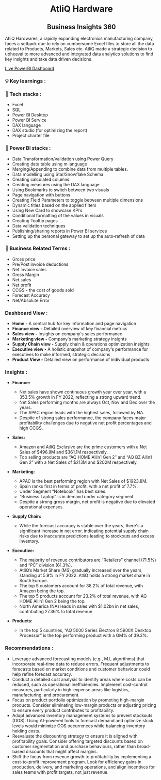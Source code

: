 <h1 align="center">AtliQ Hardware</h1>
<h2 align="center">Business Insights 360</h2>

AtliQ Hardwares, a rapidly expanding electronics manufacturing company, faces a setback due to rely on cumbersome Excel files to store all the data related to Products, Markets, Sales etc. AtliQ made a strategic decision to upheaval to more advanced and integrated data analytics solutions to find key insights and take data driven decisions.

[Live PowerBI Dashboard](https://app.powerbi.com/view?r=eyJrIjoiNGRiYWE4MzAtMGNiNi00ZDFhLTgzZTYtYzIzNGE0MmZmZTEyIiwidCI6ImM2ZTU0OWIzLTVmNDUtNDAzMi1hYWU5LWQ0MjQ0ZGM1YjJjNCJ9)

<h3 align="left">💡 Key learnings :</h3>
<h3 align="left">🔶 Tech stacks :</h3>

- Excel
- SQL
- Power BI Desktop
- Power BI Service
- DAX language
- DAX studio (for optimizing the report)
- Project charter file

<h3 align="left">🔶 Power BI stacks :</h3>

- Data Transformation/validation using Power Query
- Creating date table using m language
- Merging/Appending to combine data from multiple tables.
- Data modelling using Star/Snowflake Schema
- Creating calculated columns
- Creating measures using the DAX language
- Using Bookmarks to switch between two visuals
- Page navigation with buttons
- Creating Field Parameters to toggle between multiple dimensions
- Dynamic titles based on the applied filters
- Using New Card to showcase KPI’s
- Conditional formatting of the values in visuals
- Creating Tooltip pages
- Data validation techniques
- Publishing/sharing reports in Power BI services
- Setting up the personal gateway to set up the auto-refresh of data

<h3 align="left">🔶 Business Related Terms :</h3>

- Gross price
- Pre/Post invoice deductions
- Net Invoice sales
- Gross Margin
- Net sales
- Net profit
- COGS - the cost of goods sold
- Forecast Accuracy
- Net/Absolute Error

<h3 align="left">Dashboard View :</h3>

- **Home -** A central hub for key information and page navigation
- **Finance view -** Detailed overview of key financial metrics
- **Sales view -** Insights on company's sales performance
- **Marketing view -** Company's marketing strategy insights
- **Supply Chain view -** Supply chain & operations optimization insights
- **Executive view -** A holistic snapshot of company's performance for executives to make informed, strategic decisions
- **Product View -** Detailed view on performance of individual products

<h3 align="left">Insights :</h3>

- **Finance:**
  - Net sales have shown continuous growth year over year, with a 353.5% growth in FY 2022, reflecting a strong upward trend.
  - Net Sales performing months are always Oct, Nov and Dec over the years.
  - The APAC region leads with the highest sales, followed by NA.
  - Despite of strong sales performance, the company faces major profitability challenges due to negative net profit percentages and high COGS.

- **Sales:**
  - Amazon and AtliQ Exclusive are the prime customers with a Net Sales of $496.9M and $361.1M respectively.
  - Top selling products are “AQ HOME Allin1 Gen 2” and “AQ BZ Allin1 Gen 2” with a Net Sales of $213M and $202M respectively.
 
- **Marketing:**
  - APAC is the best performing region with Net Sales of $1923.8M.
  - Spain ranks first in terms of profit, with a net profit of 7.7%.
  - Under Segment “Notebook” has best sales.
  - “Business Laptop” is in demand under category segment.
  - Despite a strong gross margin, net profit is negative due to elevated operational expenses.
 
- **Supply Chain:**
  - While the forecast accuracy is stable over the years, there's a significant increase in net error, indicating potential supply chain risks due to inaccurate predictions leading to stockouts and excess inventory.
 
- **Executive:**
  - The majority of revenue contributors are “Retailers” channel (71.5%) and “PC” division (61.3%).
  - AtliQ’s Market Share (MS) gradually increased over the years, standing at 5.9% in FY 2022. AtliQ holds a strong market share in South Europe.
  - The top 5 customers account for 38.2% of total revenue, with Amazon being the top.
  - The top 5 products account for 23.2% of total revenue, with AQ HOME Allin1 Gen 2 being the top.
  - North America (NA) leads in sales with $1.02bn in net sales, contributing 27.36% to total revenue.
 
- **Products:**
  - In the top 5 countries, “AQ 5000 Series Electron 8 5900X Desktop Processor” is the top performing product with a GM% of 39.3%.
 
<h3 align="left">Recommendations :</h3> 

- Leverage advanced forecasting models (e.g., M.L algorithms) that incorporate real-time data to reduce errors. Frequent adjustments to forecasts based on market conditions and customer behaviour could help refine forecast accuracy.
- Conduct a detailed cost analysis to identify areas where costs can be reduced, such as operational inefficiencies. Implement cost-control measures, particularly in high-expense areas like logistics, manufacturing, and procurement.
- Focus on product portfolio optimization by promoting high-margin products. Consider eliminating low-margin products or adjusting pricing to ensure every product contributes to profitability.
- Adopt advanced inventory management systems to prevent stockouts (OOS). Using AI-powered tools to forecast demand and optimize stock levels would minimize OOS occurrences while balancing inventory holding costs.
- Reevaluate the discounting strategy to ensure it is aligned with profitability goals. Consider offering targeted discounts based on customer segmentation and purchase behaviours, rather than broad-based discounts that might affect margins.
- Shift the focus from revenue growth to profitability by implementing a cost-to-profit improvement program. Look for efficiency gains in production, delivery, and marketing operations, and align incentives for sales teams with profit targets, not just revenue.






  
